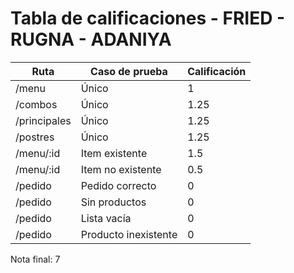 # Tabla de calificaciones - FRIED - RUGNA - ADANIYA

| Ruta         | Caso de prueba       | Calificación |
| ------------ | -------------------- | ------------ |
| /menu        | Único                | 1            |
| /combos      | Único                | 1.25         |
| /principales | Único                | 1.25         |
| /postres     | Único                | 1.25         |
| /menu/:id    | Item existente       | 1.5          |
| /menu/:id    | Item no existente    | 0.5          |
| /pedido      | Pedido correcto      | 0            |
| /pedido      | Sin productos        | 0            |
| /pedido      | Lista vacía          | 0            |
| /pedido      | Producto inexistente | 0            |

Nota final: 7
